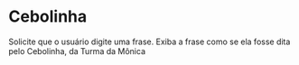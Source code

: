 # Cebolinha
Solicite que o usuário digite uma frase. Exiba a frase como se ela fosse dita pelo Cebolinha, da Turma da Mônica
